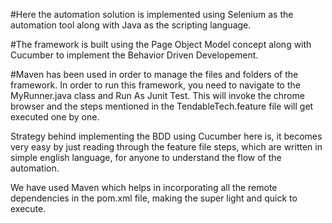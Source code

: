 #Here the automation solution is implemented using Selenium as the automation tool along with Java as the scripting language.

#The framework is built using the Page Object Model concept along with Cucumber to implement the Behavior Driven Developement.

#Maven has been used in order to manage the files and folders of the framework.
In order to run this framework, you need to navigate to the MyRunner.java class and Run As Junit Test. This will invoke the chrome browser and the steps mentioned in the TendableTech.feature file will get executed one by one.

Strategy behind implementing the BDD using Cucumber here is, it becomes very easy by just reading through the feature file steps, which are written in simple english language, for anyone to understand the flow of the automation.

We have used Maven which helps in incorporating all the remote dependencies in the pom.xml file, making the super light and quick to execute.
